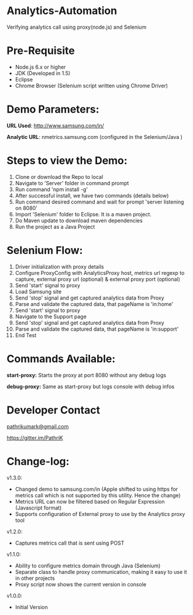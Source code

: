 # Analytics-Automation
Verifying analytics call using proxy(node.js) and Selenium 

# Pre-Requisite
- Node.js 6.x or higher
- JDK (Developed in 1.5)
- Eclipse
- Chrome Browser (Selenium script written using Chrome Driver)

# Demo Parameters:
 __URL Used__: http://www.samsung.com/in/

 __Analytic URL__: nmetrics.samsung.com (configured in the Selenium/Java )

# Steps to view the Demo:
1. Clone or download the Repo to local
2. Navigate to 'Server' folder in command prompt
3. Run command 'npm install -g'
4. After successful install, we have two commands (details below)
5. Run command desired command and wait for prompt 'server listening on 8080'
6. Import 'Selenium' folder to Eclipse. It is a maven project.
7. Do Maven update to download maven dependencies
8. Run the project as a Java Project

# Selenium Flow:
1. Driver initialization with proxy details
2. Configure ProxyConfig with AnalyticsProxy host, metrics url regexp to capture, external proxy url (optional) & external proxy port (optional)
3. Send 'start' signal to proxy
4. Load Samsung site
5. Send 'stop' signal and get captured analytics data from Proxy
6. Parse and validate the captured data, that pageName is 'in:home'
7. Send 'start' signal to proxy
8. Navigate to the Support page
9. Send 'stop' signal and get captured analytics data from Proxy
10. Parse and validate the captured data, that pageName is 'in:support'
11. End Test

# Commands Available:
__start-proxy:__ Starts the proxy at port 8080 without any debug logs

__debug-proxy:__ Same as start-proxy but logs console with debug infos

# Developer Contact
pathrikumark@gmail.com

https://gitter.im/PathriK

# Change-log:

v1.3.0:

- Changed demo to samsung.com/in (Apple shifted to using https for metrics call which is not supported by
this utility. Hence the change)
- Metrics URL can now be filtered based on Regular Expression (Javascript format)
- Supports configuration of External proxy to use by the Analytics proxy tool

v1.2.0:

- Captures metrics call that is sent using POST

v1.1.0:

- Ability to configure metrics domain through Java (Selenium)
- Separate class to handle proxy communication, making it easy to use it in other projects
- Proxy script now shows the current version in console

v1.0.0:

- Initial Version